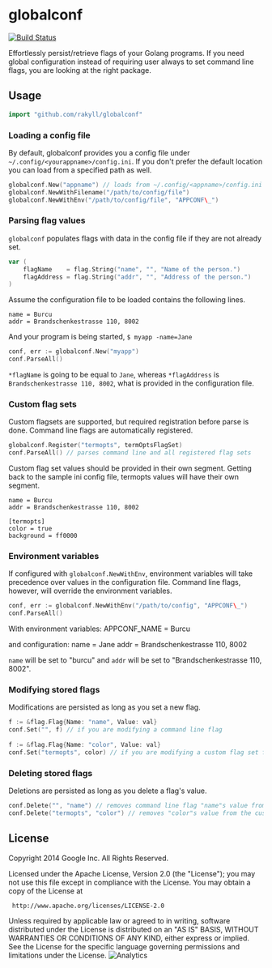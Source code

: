 # globalconf

[![Build Status](https://travis-ci.org/rakyll/globalconf.png?branch=master)](https://travis-ci.org/rakyll/globalconf)

Effortlessly persist/retrieve flags of your Golang programs. If you need global configuration instead of requiring user always to set command line flags, you are looking at the right package.

## Usage

~~~ go
import "github.com/rakyll/globalconf"
~~~
    
### Loading a config file

By default, globalconf provides you a config file under `~/.config/<yourappname>/config.ini`. If you don't prefer the default location you can load from a specified path as well.

~~~ go
globalconf.New("appname") // loads from ~/.config/<appname>/config.ini
globalconf.NewWithFilename("/path/to/config/file")
globalconf.NewWithEnv("/path/to/config/file", "APPCONF\_")
~~~
	
### Parsing flag values

`globalconf` populates flags with data in the config file if they are not already set.

~~~ go
var (
	flagName    = flag.String("name", "", "Name of the person.")
	flagAddress = flag.String("addr", "", "Address of the person.")
)
~~~
	
Assume the configuration file to be loaded contains the following lines.

	name = Burcu
	addr = Brandschenkestrasse 110, 8002
	
And your program is being started, `$ myapp -name=Jane`
~~~ go
conf, err := globalconf.New("myapp")
conf.ParseAll()
~~~

`*flagName` is going to be equal to `Jane`, whereas `*flagAddress` is `Brandschenkestrasse 110, 8002`, what is provided in the configuration file.

### Custom flag sets

Custom flagsets are supported, but required registration before parse is done. Command line flags are automatically registered.

~~~ go
globalconf.Register("termopts", termOptsFlagSet)
conf.ParseAll() // parses command line and all registered flag sets
~~~

Custom flag set values should be provided in their own segment. Getting back to the sample ini config file, termopts values will have their own segment.

	name = Burcu
	addr = Brandschenkestrasse 110, 8002
	
	[termopts]
	color = true
	background = ff0000

### Environment variables

If configured with `globalconf.NewWithEnv`, environment variables will take precedence over values in the configuration file.
Command line flags, however, will override the environment variables.

~~~go
conf, err := globalconf.NewWithEnv("/path/to/config", "APPCONF\_")
conf.ParseAll()
~~~

With environment variables:
	APPCONF_NAME = Burcu

and configuration:
	name = Jane
	addr = Brandschenkestrasse 110, 8002

`name` will be set to "burcu" and `addr` will be set to "Brandschenkestrasse 110, 8002".

### Modifying stored flags

Modifications are persisted as long as you set a new flag.

~~~ go
f := &flag.Flag{Name: "name", Value: val}
conf.Set("", f) // if you are modifying a command line flag
	
f := &flag.Flag{Name: "color", Value: val}
conf.Set("termopts", color) // if you are modifying a custom flag set flag
~~~

### Deleting stored flags

Deletions are persisted as long as you delete a flag's value.

~~~ go
conf.Delete("", "name") // removes command line flag "name"s value from config
conf.Delete("termopts", "color") // removes "color"s value from the custom flag set
~~~

## License

Copyright 2014 Google Inc. All Rights Reserved.

Licensed under the Apache License, Version 2.0 (the "License");
you may not use this file except in compliance with the License.
You may obtain a copy of the License at

     http://www.apache.org/licenses/LICENSE-2.0

Unless required by applicable law or agreed to in writing, software
distributed under the License is distributed on an "AS IS" BASIS,
WITHOUT WARRANTIES OR CONDITIONS OF ANY KIND, either express or implied.
See the License for the specific language governing permissions and
limitations under the License. ![Analytics](https://ga-beacon.appspot.com/UA-46881978-1/globalconf?pixel)
